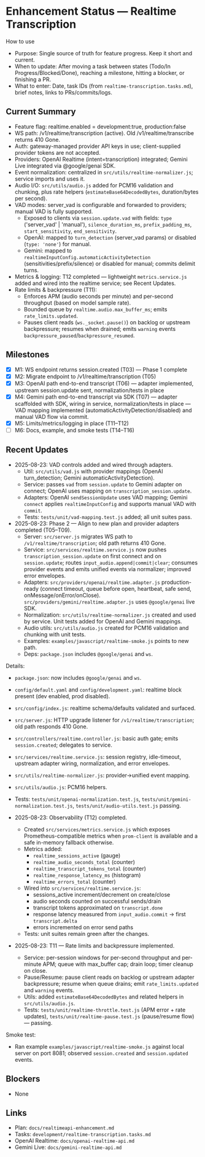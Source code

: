 # Enhancement Status — Realtime Transcription

How to use
- Purpose: Single source of truth for feature progress. Keep it short and current.
- When to update: After moving a task between states (Todo/In Progress/Blocked/Done), reaching a milestone, hitting a blocker, or finishing a PR.
- What to enter: Date, task IDs (from `realtime-transcription.tasks.md`), brief notes, links to PRs/commits/logs.

## Current Summary
- Feature flag: realtime.enabled = development:true, production:false
- WS path: /v1/realtime/transcription (active). Old /v1/realtime/transcribe returns 410 Gone.
- Auth: gateway-managed provider API keys in use; client-supplied provider tokens are not accepted.
- Providers: OpenAI Realtime (intent=transcription) integrated; Gemini Live integrated via @google/genai SDK.
- Event normalization: centralized in `src/utils/realtime-normalizer.js`; service imports and uses it.
- Audio I/O: `src/utils/audio.js` added for PCM16 validation and chunking, plus rate helpers (`estimateBase64DecodedBytes`, duration/bytes per second).
- VAD modes: server_vad is configurable and forwarded to providers; manual VAD is fully supported.
	- Exposed to clients via `session.update.vad` with fields: `type` ('server_vad' | 'manual'), `silence_duration_ms`, `prefix_padding_ms`, `start_sensitivity`, `end_sensitivity`.
	- OpenAI: mapped to `turn_detection` (server_vad params) or disabled (`type: 'none'`) for manual.
	- Gemini: mapped to `realtimeInputConfig.automaticActivityDetection` (sensitivities/prefix/silence) or disabled for manual; commits delimit turns.
 - Metrics & logging: T12 completed — lightweight `metrics.service.js` added and wired into the realtime service; see Recent Updates.
- Rate limits & backpressure (T11):
	- Enforces APM (audio seconds per minute) and per-second throughput (based on model sample rate).
	- Bounded queue by `realtime.audio.max_buffer_ms`; emits `rate_limits.updated`.
	- Pauses client reads (`ws._socket.pause()`) on backlog or upstream backpressure; resumes when drained; emits `warning` events `backpressure_paused`/`backpressure_resumed`.

## Milestones
- [x] M1: WS endpoint returns session.created (T03) — Phase 1 complete
- [x] M2: Migrate endpoint to /v1/realtime/transcription (T05)
- [x] M3: OpenAI path end-to-end transcript (T06) — adapter implemented, upstream session.update sent, normalization/tests in place
- [x] M4: Gemini path end-to-end transcript via SDK (T07) — adapter scaffolded with SDK, wiring in service, normalization/tests in place
	— VAD mapping implemented (automaticActivityDetection/disabled) and manual VAD flow via commit.
- [x] M5: Limits/metrics/logging in place (T11–T12)
- [ ] M6: Docs, example, and smoke tests (T14–T16)

## Recent Updates
- 2025-08-23: VAD controls added and wired through adapters.
	- Util: `src/utils/vad.js` with provider mappings (OpenAI turn_detection; Gemini automaticActivityDetection).
	- Service: passes `vad` from `session.update` to Gemini adapter on connect; OpenAI uses mapping on `transcription_session.update`.
	- Adapters: OpenAI `sendSessionUpdate` uses VAD mapping; Gemini `connect` applies `realtimeInputConfig` and supports manual VAD with `commit`.
	- Tests: `tests/unit/vad-mapping.test.js` added; all unit suites pass.
- 2025-08-23: Phase 2 — Align to new plan and provider adapters completed (T05–T09).
	- Server: `src/server.js` migrates WS path to `/v1/realtime/transcription`; old path returns 410 Gone.
	- Service: `src/services/realtime.service.js` now pushes `transcription_session.update` on first connect and on `session.update`; routes `input_audio.append|commit|clear`; consumes provider events and emits unified events via normalizer; improved error envelopes.
	- Adapters: `src/providers/openai/realtime.adapter.js` production-ready (connect timeout, queue before open, heartbeat, safe send, onMessage/onError/onClose). `src/providers/gemini/realtime.adapter.js` uses `@google/genai` live SDK.
	- Normalization: `src/utils/realtime-normalizer.js` created and used by service. Unit tests added for OpenAI and Gemini mappings.
	- Audio utils: `src/utils/audio.js` created for PCM16 validation and chunking with unit tests.
	- Examples: `examples/javascript/realtime-smoke.js` points to new path.
	- Deps: `package.json` includes `@google/genai` and `ws`.

Details:
- `package.json`: now includes `@google/genai` and `ws`.
- `config/default.yaml` and `config/development.yaml`: realtime block present (dev enabled, prod disabled).
- `src/config/index.js`: realtime schema/defaults validated and surfaced.
- `src/server.js`: HTTP upgrade listener for `/v1/realtime/transcription`; old path responds 410 Gone.
- `src/controllers/realtime.controller.js`: basic auth gate; emits `session.created`; delegates to service.
- `src/services/realtime.service.js`: session registry, idle-timeout, upstream adapter wiring, normalization, and error envelopes.
- `src/utils/realtime-normalizer.js`: provider→unified event mapping.
- `src/utils/audio.js`: PCM16 helpers.
- Tests: `tests/unit/openai-normalization.test.js`, `tests/unit/gemini-normalization.test.js`, `tests/unit/audio-utils.test.js` passing.

- 2025-08-23: Observability (T12) completed.
	- Created `src/services/metrics.service.js` which exposes Prometheus-compatible metrics when `prom-client` is available and a safe in-memory fallback otherwise.
	- Metrics added:
		- `realtime_sessions_active` (gauge)
		- `realtime_audio_seconds_total` (counter)
		- `realtime_transcript_tokens_total` (counter)
		- `realtime_response_latency_ms` (histogram)
		- `realtime_errors_total` (counter)
	- Wired into `src/services/realtime.service.js`:
		- sessions_active increment/decrement on create/close
		- audio seconds counted on successful sends/drain
		- transcript tokens approximated on `transcript.done`
		- response latency measured from `input_audio.commit` → first `transcript.delta`
		- errors incremented on error send paths
	- Tests: unit suites remain green after the changes.

- 2025-08-23: T11 — Rate limits and backpressure implemented.
	- Service: per-session windows for per-second throughput and per-minute APM; queue with max_buffer cap; drain loop; timer cleanup on close.
	- Pause/Resume: pause client reads on backlog or upstream adapter backpressure; resume when queue drains; emit `rate_limits.updated` and `warning` events.
	- Utils: added `estimateBase64DecodedBytes` and related helpers in `src/utils/audio.js`.
	- Tests: `tests/unit/realtime-throttle.test.js` (APM error + rate updates), `tests/unit/realtime-pause.test.js` (pause/resume flow) — passing.

Smoke test:
- Ran example `examples/javascript/realtime-smoke.js` against local server on port 8081; observed `session.created` and `session.updated` events.

## Blockers
- None

## Links
- Plan: `docs/realtimeapi-enhancement.md`
- Tasks: `development/realtime-transcription.tasks.md`
- OpenAI Realtime: `docs/openai-realtime-api.md`
- Gemini Live: `docs/gemini-realtime-api.md`
